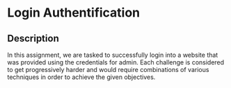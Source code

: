 # Login Authentification

## Description
In this assignment, we are tasked to successfully login into a website that was provided using the credentials for admin. Each challenge is considered to get progressively harder and would require combinations of various techniques in order to achieve the given objectives. 